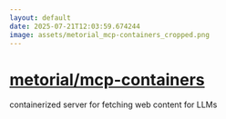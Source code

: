 ```yaml
---
layout: default
date: 2025-07-21T12:03:59.674244
image: assets/metorial_mcp-containers_cropped.png
---
```


# [metorial/mcp-containers](https://github.com/metorial/mcp-containers)

containerized server for fetching web content for LLMs
